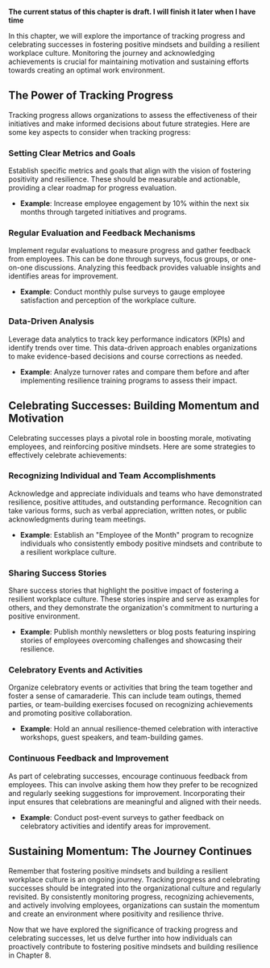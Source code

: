 **The current status of this chapter is draft. I will finish it later when I have time**

In this chapter, we will explore the importance of tracking progress and celebrating successes in fostering positive mindsets and building a resilient workplace culture. Monitoring the journey and acknowledging achievements is crucial for maintaining motivation and sustaining efforts towards creating an optimal work environment.

The Power of Tracking Progress
------------------------------

Tracking progress allows organizations to assess the effectiveness of their initiatives and make informed decisions about future strategies. Here are some key aspects to consider when tracking progress:

### Setting Clear Metrics and Goals

Establish specific metrics and goals that align with the vision of fostering positivity and resilience. These should be measurable and actionable, providing a clear roadmap for progress evaluation.

* **Example**: Increase employee engagement by 10% within the next six months through targeted initiatives and programs.

### Regular Evaluation and Feedback Mechanisms

Implement regular evaluations to measure progress and gather feedback from employees. This can be done through surveys, focus groups, or one-on-one discussions. Analyzing this feedback provides valuable insights and identifies areas for improvement.

* **Example**: Conduct monthly pulse surveys to gauge employee satisfaction and perception of the workplace culture.

### Data-Driven Analysis

Leverage data analytics to track key performance indicators (KPIs) and identify trends over time. This data-driven approach enables organizations to make evidence-based decisions and course corrections as needed.

* **Example**: Analyze turnover rates and compare them before and after implementing resilience training programs to assess their impact.

Celebrating Successes: Building Momentum and Motivation
-------------------------------------------------------

Celebrating successes plays a pivotal role in boosting morale, motivating employees, and reinforcing positive mindsets. Here are some strategies to effectively celebrate achievements:

### Recognizing Individual and Team Accomplishments

Acknowledge and appreciate individuals and teams who have demonstrated resilience, positive attitudes, and outstanding performance. Recognition can take various forms, such as verbal appreciation, written notes, or public acknowledgments during team meetings.

* **Example**: Establish an "Employee of the Month" program to recognize individuals who consistently embody positive mindsets and contribute to a resilient workplace culture.

### Sharing Success Stories

Share success stories that highlight the positive impact of fostering a resilient workplace culture. These stories inspire and serve as examples for others, and they demonstrate the organization's commitment to nurturing a positive environment.

* **Example**: Publish monthly newsletters or blog posts featuring inspiring stories of employees overcoming challenges and showcasing their resilience.

### Celebratory Events and Activities

Organize celebratory events or activities that bring the team together and foster a sense of camaraderie. This can include team outings, themed parties, or team-building exercises focused on recognizing achievements and promoting positive collaboration.

* **Example**: Hold an annual resilience-themed celebration with interactive workshops, guest speakers, and team-building games.

### Continuous Feedback and Improvement

As part of celebrating successes, encourage continuous feedback from employees. This can involve asking them how they prefer to be recognized and regularly seeking suggestions for improvement. Incorporating their input ensures that celebrations are meaningful and aligned with their needs.

* **Example**: Conduct post-event surveys to gather feedback on celebratory activities and identify areas for improvement.

Sustaining Momentum: The Journey Continues
------------------------------------------

Remember that fostering positive mindsets and building a resilient workplace culture is an ongoing journey. Tracking progress and celebrating successes should be integrated into the organizational culture and regularly revisited. By consistently monitoring progress, recognizing achievements, and actively involving employees, organizations can sustain the momentum and create an environment where positivity and resilience thrive.

Now that we have explored the significance of tracking progress and celebrating successes, let us delve further into how individuals can proactively contribute to fostering positive mindsets and building resilience in Chapter 8.
